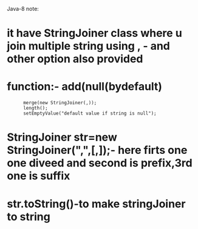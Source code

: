 Java-8 note:
# it have StringJoiner class where u join multiple string using , - and other option also provided
# function:- add(null(bydefault)
          merge(new StringJoiner(,));
          length();
          setEmptyValue("default value if string is null");
# StringJoiner str=new StringJoiner(",",[,]);- here firts one one diveed and second is prefix,3rd one is suffix
# str.toString()-to make stringJoiner to string



